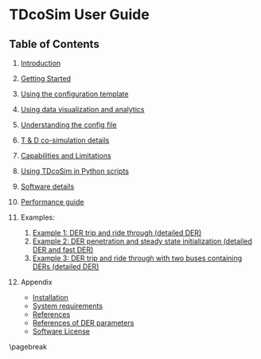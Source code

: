 # TDcoSim User Guide
## Table of Contents

1. [Introduction](user_guide_introduction.md)
2. [Getting Started](user_guide_getting_started.md)
3. [Using the configuration template](user_guide_configuration_template.md)
4. [Using data visualization and analytics](user_guide_visualization_analytics.md)
5. [Understanding the config file](user_guide_understanding_config.md)
6. [T & D co-simulation details](user_guide_cosimulation_details.md)
7. [Capabilities and Limitations](user_guide_capability_and_limitations.md)
8. [Using TDcoSim in Python scripts](user_guide_advanced_usage.md)
9. [Software details](user_guide_software_details.md)
10. [Performance guide](user_guide_performance.md)
11. Examples:
    1. [Example 1: DER trip and ride through (detailed DER)](examples/Example_1_DER_trip_and_ridethrough.md)
    2. [Example 2: DER penetration and steady state initialization  (detailed DER and fast DER)](examples/Example_2_system_state_initialization_test.md)
    3. [Example 3: DER trip and ride through with two buses containing DERs (detailed DER)](examples/Example_3_DER_trip_and_ridethrough_2_der_feeders.md)

13. Appendix
     * [Installation](user_guide_installation.md)
     * [System requirements](user_guide_sys_requirements.md)
     * [References](user_guide_references.md)
     * [References of DER parameters](user_guide_understanding_DER_config.md)
     * [Software License](../../LICENSE.md)

\pagebreak
